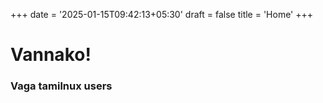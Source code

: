 +++
date = '2025-01-15T09:42:13+05:30'
draft = false
title = 'Home'
+++

# Vannako!
### Vaga tamilnux users
    